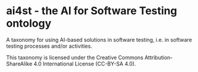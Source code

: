 # ai4st - the AI for Software Testing ontology

A taxonomy for using AI-based solutions in software testing, i.e. in software testing processes and/or activities.

This taxonomy is licensed under the Creative Commons Attribution-ShareAlike 4.0 International License (CC-BY-SA 4.0).
